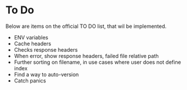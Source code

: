 # To Do
Below are items on the official TO DO list, that wil be implemented.

 - ENV variables
 - Cache headers
 - Checks response headers
 - When error, show response headers, failed file relative path
 - Further sorting on filename, in use cases where user does not define index
 - Find a way to auto-version
 - Catch panics
